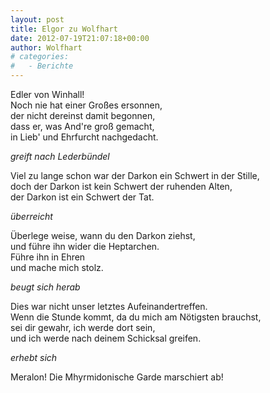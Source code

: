 ```yaml
---
layout: post
title: Elgor zu Wolfhart
date: 2012-07-19T21:07:18+00:00
author: Wolfhart
# categories:
#   - Berichte
---
```


Edler von Winhall!  
Noch nie hat einer Großes ersonnen,  
der nicht dereinst damit begonnen,  
dass er, was And're groß gemacht,  
in Lieb' und Ehrfurcht nachgedacht.

*greift nach Lederbündel*

Viel zu lange schon war der Darkon ein Schwert in der Stille,  
doch der Darkon ist kein Schwert der ruhenden Alten,  
der Darkon ist ein Schwert der Tat.

*überreicht*

Überlege weise, wann du den Darkon ziehst,  
und führe ihn wider die Heptarchen.  
Führe ihn in Ehren  
und mache mich stolz.

*beugt sich herab*

Dies war nicht unser letztes Aufeinandertreffen.  
Wenn die Stunde kommt, da du mich am Nötigsten brauchst,  
sei dir gewahr, ich werde dort sein,  
und ich werde nach deinem Schicksal greifen.

*erhebt sich*

Meralon! Die Mhyrmidonische Garde marschiert ab!
